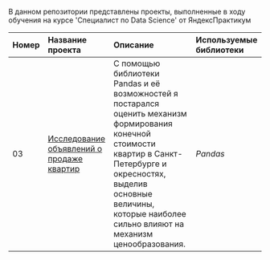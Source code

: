 В данном репозитории представлены проекты, выполненные в ходу обучения на курсе  'Специалист по Data Science' от ЯндексПрактикум


| Номер | Название проекта | Описание | Используемые библиотеки |
| :---------------------- | :---------------------- | :---------------------- | :---------------------- |
| 03 | [Исследование объявлений о продаже квартир](ссылка) | С помощью библиотеки Pandas и её возможностей я постарался оценить механизм формирования конечной стоимости квартир в Санкт-Петербурге и окресностях, выделив основные величины, которые наиболее сильно влияют на механизм ценообразования.| *Pandas*|
